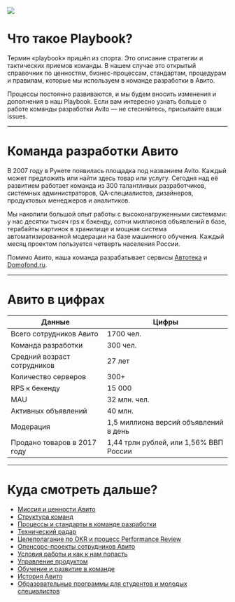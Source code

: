 ![](https://scontent.fhrk1-1.fna.fbcdn.net/v/t1.0-9/24293993_874487989395217_1488213834491182695_n.png?_nc_cat=0&oh=04adf1ff88877b45493318e06b57dbd7&oe=5B8B0ABD)

# Что такое Playbook?

Термин «playbook» пришёл из спорта. Это описание стратегии и тактических приемов команды. В нашем случае это открытый справочник по ценностям, бизнес-процессам, стандартам, процедурам и правилам, которые мы используем в команде разработки в Авито.

Процессы постоянно развиваются, и мы будем вносить изменения и дополнения в наш Playbook. Если вам интересно узнать больше о работе команды разработки Avito — не стесняйтесь, присылайте ваши issues.

***

# Команда разработки Авито
В 2007 году в Рунете появилась площадка под названием Avito. Каждый может предложить или найти здесь товар или услугу. Сегодня над её развитием работает команда из 300 талантливых разработчиков, системных администраторов, QA-специалистов, дизайнеров, продуктовых менеджеров и аналитиков.

Мы накопили большой опыт работы с высоконагруженными системами: у нас десятки тысяч rps к бэкенду, сотни миллионов объявлений в базе, терабайты картинок в хранилище и мощная система автоматизированной модерации на базе машинного обучения. Каждый месяц проектом пользуется четверть населения России.

Помимо Авито, наша команда разрабатывает сервисы [Автотека](https://autoteka.ru/) и [Domofond.ru](https://www.domofond.ru/).

***

# Авито в цифрах 

Данные  | Цифры 
------------- | -------------
Всего сотрудников Авито	| 1700 чел.	
Команда разработки | 300 чел.
Средний возраст сотрудников | 27 лет
Количество серверов	| 300+	
RPS к бекенду	 | 15 000	
MAU	 | 32 млн. чел.	
Активных объявлений	| 40 млн.
Модерация	| 1,5 миллиона версий объявлений в день
Продано товаров в 2017 году	| 1,44 трлн рублей, или 1,56% ВВП России	
***


# Куда смотреть дальше? 

- [Миссия и ценности Авито](https://github.com/avito-tech/playbook/blob/master/mission-and-values.md)
- [Структура команд](https://github.com/avito-tech/playbook/blob/master/structure.md) 
- [Процессы и стандарты в команде разработки](https://github.com/avito-tech/playbook/blob/master/processes-and-standards.md)
- [Технический радар](https://techradar.avito.ru)
- [Целеполагание по OKR и процесс Performance Review](https://github.com/avito-tech/playbook/blob/master/goal-setting.md)
- [Опенсорс-проекты сотрудников Авито](https://github.com/avito-tech/playbook/blob/master/avito-open-source.md) 
- [Условия работы и как к нам попасть](https://github.com/avito-tech/playbook/blob/master/recruitment-and-office.md) 
- [Управление продуктом](https://github.com/avito-tech/playbook/blob/master/product-management.md)
- [Обучение и развитие в команде](https://github.com/avito-tech/playbook/blob/master/training-and-development.md) 
- [История Авито](https://github.com/avito-tech/playbook/blob/master/avito-history.md)
- [Образовательные программы для студентов и молодых специалистов](https://github.com/avito-tech/playbook/blob/master/students.md)
